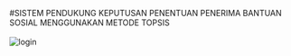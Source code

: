 #SISTEM PENDUKUNG KEPUTUSAN PENENTUAN PENERIMA BANTUAN SOSIAL MENGGUNAKAN METODE TOPSIS
<br><br>
<img src="img/login.png" alt="login">